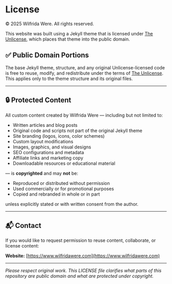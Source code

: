 # License

© 2025 Wilfrida Were. All rights reserved.

This website was built using a Jekyll theme that is licensed under [The Unlicense](http://unlicense.org/), which places that theme into the public domain.

## ✅ Public Domain Portions

The base Jekyll theme, structure, and any original Unlicense-licensed code is free to reuse, modify, and redistribute under the terms of [The Unlicense](http://unlicense.org/). This applies only to the theme structure and its original files.

---

## 🔒 Protected Content

All custom content created by Wilfrida Were — including but not limited to:

- Written articles and blog posts  
- Original code and scripts not part of the original Jekyll theme  
- Site branding (logos, icons, color schemes)  
- Custom layout modifications  
- Images, graphics, and visual designs  
- SEO configurations and metadata  
- Affiliate links and marketing copy  
- Downloadable resources or educational material

— is **copyrighted** and may **not** be:

- Reproduced or distributed without permission  
- Used commercially or for promotional purposes  
- Copied and rebranded in whole or in part

unless explicitly stated or with written consent from the author.

---

## 📬 Contact

If you would like to request permission to reuse content, collaborate, or license content:

**Website:** [https://www.wilfridawere.com](https://www.wilfridawere.com)

---

*Please respect original work. This LICENSE file clarifies what parts of this repository are public domain and what are protected under copyright.*
